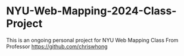 # NYU-Web-Mapping-2024-Class-Project
This is an ongoing personal project for NYU Web Mapping Class
From Professor https://github.com/chriswhong
